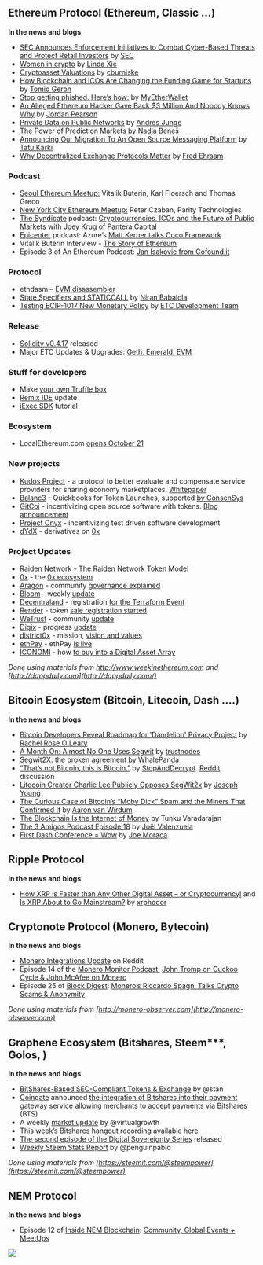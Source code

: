 ## Ethereum Protocol (Ethereum, Classic …)
**In the news and blogs**

* [SEC Announces Enforcement Initiatives to Combat Cyber-Based Threats and Protect Retail Investors](https://www.sec.gov/news/press-release/2017-176) by [SEC](https://www.sec.gov/)
* [Women in crypto](https://medium.com/@linda.xie/women-in-crypto-3972d6c45442) by [Linda Xie](https://medium.com/@linda.xie)
* [Cryptoasset Valuations](https://medium.com/@cburniske/cryptoasset-valuations-ac83479ffca7) by [cburniske](https://medium.com/@cburniske)
* [How Blockchain and ICOs Are Changing the Funding Game for Startups](https://www.wsj.com/articles/how-blockchain-and-icos-are-changing-the-funding-game-for-startups-1506304861) by [Tomio Geron](http://twitter.com/tomiogeron)
* [Stop getting phished. Here’s how:](https://medium.com/@myetherwallet/stop-getting-phished-heres-how-310694d8fc5f) by [MyEtherWallet](https://medium.com/@myetherwallet)
* [An Alleged Ethereum Hacker Gave Back $3 Million And Nobody Knows Why](https://motherboard.vice.com/en_us/article/3kak4w/an-alleged-ethereum-hacker-gave-back-dollar3-million-and-nobody-knows-why) by [Jordan Pearson](https://motherboard.vice.com/en_us/contributor/jordan-pearson)
* [Private Data on Public Networks](https://medium.com/uport/private-data-on-public-networks-ab1086a137d8) by [Andres Junge](https://medium.com/@andres.junge)
* [The Power of Prediction Markets](https://blog.gnosis.pm/the-power-of-prediction-markets-fedea0b71244) by [Nadja Beneš](https://blog.gnosis.pm/@bennadja)
* [Announcing Our Migration To An Open Source Messaging Platform](https://blog.aragon.one/announcing-our-migration-to-an-open-source-messaging-platform-420b25e74284) by [Tatu Kärki](https://blog.aragon.one/@Smokyish)
* [Why Decentralized Exchange Protocols Matter](https://medium.com/@FEhrsam/why-decentralized-exchange-protocols-matter-58fb5e08b320) by [Fred Ehrsam](https://medium.com/@FEhrsam)

### Podcast
* [Seoul Ethereum Meetup:](https://www.youtube.com/watch?v=Bo_M_1ntNu0) Vitalik Buterin, Karl Floersch and Thomas Greco
* [New York City Ethereum Meetup:](https://www.youtube.com/watch?v=TgbOIQ0QqQ4) Peter Czaban, Parity Technologies
* [The Syndicate](https://thesyndicate.vc/) podcast: [Cryptocurrencies, ICOs and the Future of Public Markets with Joey Krug of Pantera Capital](https://thesyndicate.vc/ts-cryptocurrencies-icos-and-the-future-of-public-markets/)
* [Epicenter](https://epicenter.tv/) podcast: Azure’s [Matt Kerner talks Coco Framework](https://epicenter.tv/episode/201/)
* Vitalik Buterin Interview - [The Story of Ethereum](https://www.youtube.com/watch?v=Jr_daxc62sk)
* Episode 3 of An Ethereum Podcast: [Jan Isakovic from Cofound.it](http://thebitcoinpodcast.com/an-ethereum-podcast-episode-3/)

### Protocol
* ethdasm – [EVM disassembler](https://github.com/meyer9/ethdasm)
* [State Specifiers and STATICCALL](https://media.consensys.net/state-specifiers-and-staticcall-50b5c09fe230) by [Niran Babalola](https://media.consensys.net/@niran)
* [Testing ECIP-1017 New Monetary Policy](https://www.etcdevteam.com/blog/articles/testing-ecip1017.html) by [ETC Development Team](https://www.etcdevteam.com/)

### Release
* [Solidity v0.4.17](https://github.com/ethereum/solidity/releases/tag/v0.4.17) released
* Major ETC Updates & Upgrades: [Geth, Emerald, EVM](https://github.com/ethereumproject)

### Stuff for developers
* Make [your own Truffle box](http://truffleframework.com/blog/you-can-now-make-your-own-truffle-box)
* [Remix IDE](https://www.reddit.com/r/ethereum/comments/719uyc/remix_solidity_ide_update/) update
* [iExec SDK](https://www.katacoda.com/sulliwane/scenarios/hello-world) tutorial

### Ecosystem
* LocalEthereum.com [opens October 21](https://www.reddit.com/r/ethereum/comments/725o4l/localethereumcom_is_now_open_for_registrations/)

### New projects
* [Kudos Project](https://kudosproject.com/) - a protocol to better evaluate and compensate service providers for sharing economy marketplaces. [Whitepaper](https://s3.amazonaws.com/kudos-whitepapers/kudos_whitepaper_1.pdf)
* [Balanc3](https://media.consensys.net/announcing-balanc3-quickbooks-for-token-sales-9e54cb00df66) - Quickbooks for Token Launches, supported [by ConsenSys](https://media.consensys.net/leverj-the-first-decentralized-cryptocurrency-futures-exchange-to-offer-margin-trading-3ae8d106266a)
* [GitCoi](https://gitcoin.co/) - incentivizing open source software with tokens. [Blog announcement](https://medium.com/gitcoin/pushing-open-source-forward-for-the-web3-generation-26a5726902ea)
* [Project Onyx](https://projectonyx.io/) - incentivizing test driven software development
* [dYdX](https://medium.com/dydxderivatives/introducing-dydx-2d0f0f326fd) - derivatives on [0x](https://0xproject.com/)

### Project Updates
* [Raiden Network](https://medium.com/@raiden_network) - [The Raiden Network Token Model](https://medium.com/@raiden_network/the-raiden-network-token-model-9b6ef8d0b64)
* [0x](https://0xproject.com/) - the [0x ecosystem](https://blog.0xproject.com/the-0x-ecosystem-6f2e780567e8)
* [Aragon](https://aragon.one/) - community [governance explained](https://blog.aragon.one/aragon-will-be-community-governed-5069ed8d0a33)
* [Bloom](https://hellobloom.io/) - weekly [update](https://blog.hellobloom.io/bloom-weekly-update-9-18-68cd44b45e2a)
* [Decentraland](https://decentraland.org/) - registration [for the Terraform Event](https://blog.decentraland.org/registration-for-the-terraforming-event-acb777025218)
* [Render](https://rendertoken.com/) - token [sale registration started](https://medium.com/@rendertoken/rndr-token-registration-opens-today-at-4pm-utc-88cb842123fb)
* [WeTrust](https://www.wetrust.io/) - community [update](https://blog.wetrust.io/wetrust-community-update-september-26-2017-5fdcd2202a5b)
* [Digix](https://digix.global/) - progress [update](https://medium.com/@Digix/digix-progress-update-and-documentation-26th-sept-2017-9f0775c568a5)
* [district0x](https://district0x.io/) - mission, [vision and values](https://blog.district0x.io/mission-vision-and-values-at-district0x-31d81c82b07d)
* [ethPay](https://ethpay.world/) - ethPay [is live](https://medium.com/@pacs_IT/ethpay-is-live-b7c1f805cd0c)
* [ICONOMI](https://www.iconomi.net/) - how [to buy into a Digital Asset Array](https://medium.com/iconominet/three-easy-steps-for-buying-into-digital-asset-arrays-ede37d91da58)

*Done using materials from http://www.weekinethereum.com and [http://dappdaily.com](http://dappdaily.com/)*

## Bitcoin Ecosystem (Bitcoin, Litecoin, Dash ….)
**In the news and blogs**
* [Bitcoin Developers Reveal Roadmap for 'Dandelion' Privacy Project](https://www.coindesk.com/bitcoin-developers-reveal-roadmap-dandelion-privacy-project/) by [Rachel Rose O'Leary](https://www.coindesk.com/author/rachelroseoleary/)
* [A Month On: Almost No One Uses Segwit](http://www.trustnodes.com/2017/09/28/month-almost-no-one-uses-segwit) by [trustnodes](http://www.trustnodes.com/)
* [Segwit2X: the broken agreement](https://medium.com/@WhalePanda/segwit2x-the-broken-agreement-e9035a453c05) by [WhalePanda](https://medium.com/@WhalePanda)
* [“That’s not Bitcoin, this is Bitcoin.”](https://medium.com/@StopAndDecrypt/thats-not-bitcoin-this-is-bitcoin-95f05a6fd6c2) by [StopAndDecrypt](https://medium.com/@StopAndDecrypt). [Reddit](https://www.reddit.com/r/Bitcoin/comments/72zer0/must_read_for_newcomers_my_friend_worked_in_the/) discussion
* [Litecoin Creator Charlie Lee Publicly Opposes SegWit2x](https://cointelegraph.com/news/litecoin-creator-charlie-lee-publicly-opposes-segwit2x) by [Joseph Young](https://cointelegraph.com/authors/joseph_young)
* [The Curious Case of Bitcoin’s “Moby Dick” Spam and the Miners That Confirmed It](https://bitcoinmagazine.com/articles/curious-case-bitcoins-moby-dick-spam-and-miners-confirmed-it/) by [Aaron van Wirdum](https://bitcoinmagazine.com/authors/aaron-van-wirdum/)
* [The Blockchain Is the Internet of Money](https://www.wsj.com/amp/articles/the-blockchain-is-the-internet-of-money-1506119424) by Tunku Varadarajan
* [The 3 Amigos Podcast Episode 18](https://www.dashforcenews.com/dash-force-3-amigos-podcast-episode-18/) by [Joël Valenzuela](https://www.dashforcenews.com/blocksci-paper-highlights-blockchain-traceability-issues-potential-future-risks-dash/)
* [First Dash Conference = Wow](https://www.dashforcenews.com/first-dash-conference-wow/) by [Joe Moraca](https://www.dashforcenews.com/author/joemoraca/)

## Ripple Protocol
**In the news and blogs**
* [How XRP is Faster than Any Other Digital Asset – or Cryptocurrency!](https://xrphodor.wordpress.com/2017/09/27/how-xrp-is-faster-than-any-other-digital-asset-or-cryptocurrency/) and [Is XRP About to Go Mainstream?](https://xrphodor.wordpress.com/2017/09/21/is-xrp-about-to-go-mainstream/) by [xrphodor](https://xrphodor.wordpress.com/author/xrphodor/)

## Cryptonote Protocol (Monero, Bytecoin)
**In the news and blogs**
* [Monero Integrations Update](https://www.reddit.com/r/Monero/comments/71b7y4/monero_integrations_update_9/) on Reddit
* Episode 14 of the [Monero Monitor Podcast:](https://moneromonitor.com/) [John Tromp on Cuckoo Cycle & John McAfee on Monero](https://moneromonitor.com/episodes/2017-09-26-Episode-014.html)
* Episode 25 of [Block Digest](https://www.youtube.com/channel/UCb53lXz2IzEFT5JNHSbdvPg): [Monero’s Riccardo Spagni Talks Crypto Scams & Anonymity](https://www.youtube.com/watch?v=Jw3GXmNKopo)

*Done using materials from [http://monero-observer.com](http://monero-observer.com)*

## Graphene Ecosystem (Bitshares, Steem***, Golos,  )
**In the news and blogs**
* [BitShares-Based SEC-Compliant Tokens & Exchange](https://steemit.com/bitshares/@stan/bitshares-based-sec-compliant-tokens-and-exchange) by @stan
* [Coingate](https://coingate.com/) announced [the integration of Bitshares into their payment gateway service](https://www.reddit.com/r/BitShares/comments/71hbk0/pay_with_bts_at_stores_that_use_coingate/) allowing merchants to accept payments via Bitshares (BTS)
* A weekly [market update](https://steemit.com/bitshares/@virtualgrowth/steem-bts-and-asset-market-update-9-26-and-giveaway-for-10-3) by @virtualgrowth
* This week’s Bitshares hangout recording available [here](https://steemit.com/eos/@officialfuzzy/bitshares-hangout-40-2017-09-30-sat-100pm-utc-opensource-agenda-beyondbit-payouts-powered-by-sp)
* [The second episode of the Digital Sovereignty Series](https://www.youtube.com/watch?v=-Qkd94b0Wf8&feature=youtu.be) released
* [Weekly Steem Stats Report](https://steemit.com/steemit/@penguinpablo/weekly-steem-stats-report-monday-september-25-2017) by @penguinpablo

*Done using materials from [https://steemit.com/@steempower](https://steemit.com/@steempower)*

## NEM Protocol
**In the news and blogs**
* Episode 12 of [Inside NEM Blockchain](https://www.youtube.com/channel/UCnsSiqyb0PuQkqT4v8Xjugw): [Community, Global Events + MeetUps](https://www.youtube.com/watch?time_continue=2&v=eY-Bvf4T4kI)

[![](https://steemitimages.com/DQmbEbcsjyguMBcEVizcgQRrgWYRtGy4YAqPzhHUDzNqmQi/image.png)](http://company.cyber.fund/#newsletter)
